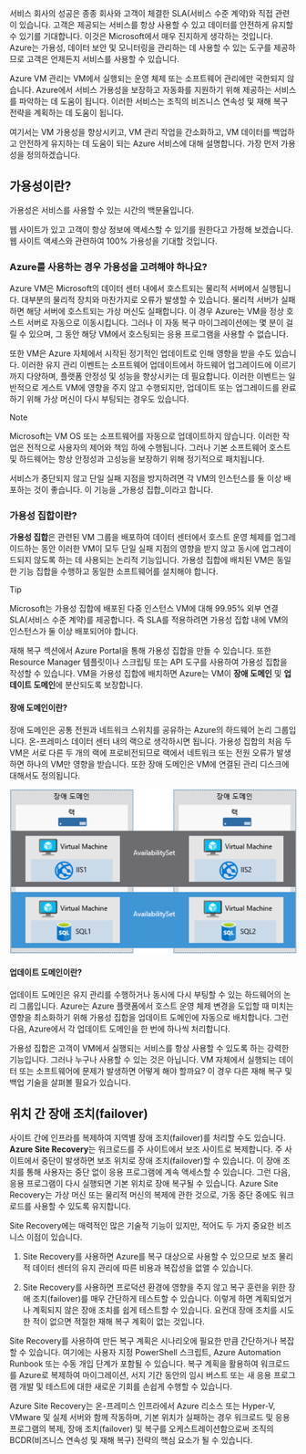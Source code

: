 서비스 회사의 성공은 종종 회사와 고객이 체결한 SLA(서비스 수준 계약)와 직접 관련이 있습니다. 고객은 제공되는 서비스를 항상 사용할 수 있고 데이터를 안전하게 유지할 수 있기를 기대합니다. 이것은 Microsoft에서 매우 진지하게 생각하는 것입니다. Azure는 가용성, 데이터 보안 및 모니터링을 관리하는 데 사용할 수 있는 도구를 제공하므로 고객은 언제든지 서비스를 사용할 수 있습니다.

Azure VM 관리는 VM에서 실행되는 운영 체제 또는 소프트웨어 관리에만 국한되지 않습니다. Azure에서 서비스 가용성을 보장하고 자동화를 지원하기 위해 제공하는 서비스를 파악하는 데 도움이 됩니다. 이러한 서비스는 조직의 비즈니스 연속성 및 재해 복구 전략을 계획하는 데 도움이 됩니다.

여기서는 VM 가용성을 향상시키고, VM 관리 작업을 간소화하고, VM 데이터를 백업하고 안전하게 유지하는 데 도움이 되는 Azure 서비스에 대해 설명합니다. 가장 먼저 가용성을 정의하겠습니다.

## <a name="what-is-availability"></a>가용성이란?

가용성은 서비스를 사용할 수 있는 시간의 백분율입니다.

웹 사이트가 있고 고객이 항상 정보에 액세스할 수 있기를 원한다고 가정해 보겠습니다. 웹 사이트 액세스와 관련하여 100% 가용성을 기대할 것입니다.

### <a name="why-do-i-need-to-think-about-availability-when-using-azure"></a>Azure를 사용하는 경우 가용성을 고려해야 하나요?

Azure VM은 Microsoft의 데이터 센터 내에서 호스트되는 물리적 서버에서 실행됩니다. 대부분의 물리적 장치와 마찬가지로 오류가 발생할 수 있습니다. 물리적 서버가 실패하면 해당 서버에 호스트되는 가상 머신도 실패합니다. 이 경우 Azure는 VM을 정상 호스트 서버로 자동으로 이동시킵니다. 그러나 이 자동 복구 마이그레이션에는 몇 분이 걸릴 수 있으며, 그 동안 해당 VM에서 호스팅되는 응용 프로그램을 사용할 수 없습니다.

또한 VM은 Azure 자체에서 시작된 정기적인 업데이트로 인해 영향을 받을 수도 있습니다. 이러한 유지 관리 이벤트는 소프트웨어 업데이트에서 하드웨어 업그레이드에 이르기까지 다양하며, 플랫폼 안정성 및 성능을 향상시키는 데 필요합니다. 이러한 이벤트는 일반적으로 게스트 VM에 영향을 주지 않고 수행되지만, 업데이트 또는 업그레이드를 완료하기 위해 가상 머신이 다시 부팅되는 경우도 있습니다.

> [!NOTE]
> Microsoft는 VM OS 또는 소프트웨어를 자동으로 업데이트하지 않습니다. 이러한 작업은 전적으로 사용자의 제어와 책임 하에 수행됩니다. 그러나 기본 소프트웨어 호스트 및 하드웨어는 항상 안정성과 고성능을 보장하기 위해 정기적으로 패치됩니다.

서비스가 중단되지 않고 단일 실패 지점을 방지하려면 각 VM의 인스턴스를 둘 이상 배포하는 것이 좋습니다. 이 기능을 _가용성 집합_이라고 합니다.

### <a name="what-is-an-availability-set"></a>가용성 집합이란?

**가용성 집합**은 관련된 VM 그룹을 배포하여 데이터 센터에서 호스트 운영 체제를 업그레이드하는 동안 이러한 VM이 모두 단일 실패 지점의 영향을 받지 않고 동시에 업그레이드되지 않도록 하는 데 사용되는 논리적 기능입니다. 가용성 집합에 배치된 VM은 동일한 기능 집합을 수행하고 동일한 소프트웨어를 설치해야 합니다.

> [!TIP]
> Microsoft는 가용성 집합에 배포된 다중 인스턴스 VM에 대해 99.95% 외부 연결 SLA(서비스 수준 계약)를 제공합니다. 즉 SLA를 적용하려면 가용성 집합 내에 VM의 인스턴스가 둘 이상 배포되어야 합니다. 

재해 복구 섹션에서 Azure Portal을 통해 가용성 집합을 만들 수 있습니다. 또한 Resource Manager 템플릿이나 스크립팅 또는 API 도구를 사용하여 가용성 집합을 작성할 수 있습니다. VM을 가용성 집합에 배치하면 Azure는 VM이 **장애 도메인** 및 **업데이트 도메인**에 분산되도록 보장합니다.

#### <a name="what-is-a-fault-domain"></a>장애 도메인이란?

장애 도메인은 공통 전원과 네트워크 스위치를 공유하는 Azure의 하드웨어 논리 그룹입니다. 온-프레미스 데이터 센터 내의 랙으로 생각하시면 됩니다. 가용성 집합의 처음 두 VM은 서로 다른 두 개의 랙에 프로비전되므로 랙에서 네트워크 또는 전원 오류가 발생하면 하나의 VM만 영향을 받습니다. 또한 장애 도메인은 VM에 연결된 관리 디스크에 대해서도 정의됩니다.

![장애 도메인](../media/5-fault-domains.png)

#### <a name="what-is-an-update-domain"></a>업데이트 도메인이란?

업데이트 도메인은 유지 관리를 수행하거나 동시에 다시 부팅할 수 있는 하드웨어의 논리 그룹입니다. Azure는 Azure 플랫폼에서 호스트 운영 체제 변경을 도입할 때 미치는 영향을 최소화하기 위해 가용성 집합을 업데이트 도메인에 자동으로 배치합니다. 그런 다음, Azure에서 각 업데이트 도메인을 한 번에 하나씩 처리합니다.

가용성 집합은 고객이 VM에서 실행되는 서비스를 항상 사용할 수 있도록 하는 강력한 기능입니다. 그러나 누구나 사용할 수 있는 것은 아닙니다. VM 자체에서 실행되는 데이터 또는 소프트웨어에 문제가 발생하면 어떻게 해야 할까요? 이 경우 다른 재해 복구 및 백업 기술을 살펴볼 필요가 있습니다.

## <a name="failover-across-locations"></a>위치 간 장애 조치(failover)

사이트 간에 인프라를 복제하여 지역별 장애 조치(failover)를 처리할 수도 있습니다. **Azure Site Recovery**는 워크로드를 주 사이트에서 보조 사이트로 복제합니다. 주 사이트에서 중단이 발생하면 보조 위치로 장애 조치(failover)할 수 있습니다. 이 장애 조치를 통해 사용자는 중단 없이 응용 프로그램에 계속 액세스할 수 있습니다. 그런 다음, 응용 프로그램이 다시 실행되면 기본 위치로 장애 복구될 수 있습니다. Azure Site Recovery는 가상 머신 또는 물리적 머신의 복제에 관한 것으로, 가동 중단 중에도 워크로드를 사용할 수 있도록 유지합니다.

Site Recovery에는 매력적인 많은 기술적 기능이 있지만, 적어도 두 가지 중요한 비즈니스 이점이 있습니다.

1. Site Recovery를 사용하면 Azure를 복구 대상으로 사용할 수 있으므로 보조 물리적 데이터 센터의 유지 관리에 따른 비용과 복잡성을 없앨 수 있습니다.

2. Site Recovery를 사용하면 프로덕션 환경에 영향을 주지 않고 복구 훈련을 위한 장애 조치(failover)를 매우 간단하게 테스트할 수 있습니다. 이렇게 하면 계획되었거나 계획되지 않은 장애 조치를 쉽게 테스트할 수 있습니다. 요컨대 장애 조치를 시도한 적이 없으면 적절한 재해 복구 계획이 없는 것입니다.

Site Recovery를 사용하여 만든 복구 계획은 시나리오에 필요한 만큼 간단하거나 복잡할 수 있습니다. 여기에는 사용자 지정 PowerShell 스크립트, Azure Automation Runbook 또는 수동 개입 단계가 포함될 수 있습니다. 복구 계획을 활용하여 워크로드를 Azure로 복제하여 마이그레이션, 서지 기간 동안의 임시 버스트 또는 새 응용 프로그램 개발 및 테스트에 대한 새로운 기회를 손쉽게 수행할 수 있습니다.

Azure Site Recovery는 온-프레미스 인프라에서 Azure 리소스 또는 Hyper-V, VMware 및 실제 서버와 함께 작동하며, 기본 위치가 실패하는 경우 워크로드 및 응용 프로그램의 복제, 장애 조치(failover) 및 복구를 오케스트레이션함으로써 조직의 BCDR(비즈니스 연속성 및 재해 복구) 전략의 핵심 요소가 될 수 있습니다.
